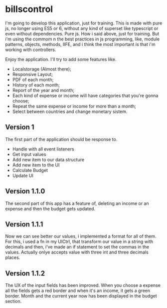 # billscontrol
I'm going to develop this application, just for training. This is made with pure js, no longer using ES5 or 6, 
without any kind of superset like typescript or even without dependencies. 
Pure js. 
How i said above, just for training.
But i'm using the commom n the best practices in js programming, like, module patterns, objects, methods, IIFE, and i think the most important is that i'm working with controllers.

Enjoy the application.
I'll try to add some features like.
* Localstorage (Almost there);
* Responsive Layout;
* PDF of each month;
* History of each month;
* Report of the year and month;
* Each kind of expense or income will have categories that you're gonna choose;
* Repeat the same expense or income for more than a month;
* Select between countries and change monetary sistem.

## Version 1
The first part of the application should be response to.
* Handle with all event listeners
* Get input values
* Add new item to our data structure
* Add new item to the UI
* Calculate Budget 
* Update UI

## Version 1.1.0
The second part of this app has a feature of, deleting an income or an expense and then the budget gets updated.

## Version 1.1.1
Now we can see better our values, i implemented a format for all of them.
For this, i used a fn in my UICtrl, that transform our value in a string with decimals and then, i've made an if statement to set the commas in the values. Actually onlye accepts value with three int and three decimals places.

## Version 1.1.2
The UX of the input fields has been improved. When you choose a expense all the fields gets a red border and when it's an income, it gets a green border.
Month and the current year now has been displayed in the budget section.
